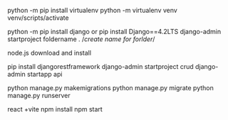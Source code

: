 python -m pip install virtualenv
 python -m virtualenv venv 
 venv/scripts/activate
 <!-- python -m pip install flask -->
 python -m pip install django   or pip install Django==4.2LTS
 django-admin startproject foldername .    /*create name for forlder*/

 node.js download and install


 pip install djangorestframework
 django-admin startproject crud
 django-admin startapp api

 python manage.py makemigrations
 python manage.py migrate
 python manage.py runserver



 react +vite 
 npm install 
 npm start
